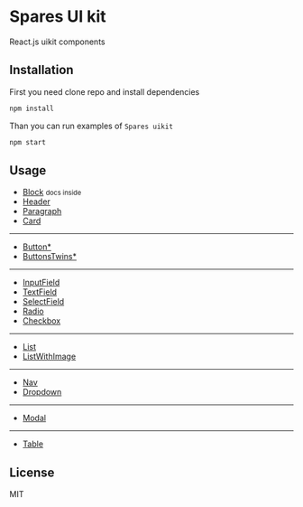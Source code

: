 # Spares UI kit

React.js uikit components

## Installation

First you need clone repo and install dependencies

```sh
npm install
```

Than you can run examples of `Spares uikit`

```sh
npm start
```


## Usage

- [Block](https://github.com/korchemkin/spares/tree/master/src/block) <small>docs inside</small>
- [Header](https://github.com/korchemkin/spares/tree/master/src/header)
- [Paragraph](https://github.com/korchemkin/spares/tree/master/src/paragraph)
- [Card](https://github.com/korchemkin/spares/tree/master/src/card)

___

- [Button*](https://github.com/korchemkin/spares/tree/master/src/button)
- [ButtonsTwins*](https://github.com/korchemkin/spares/tree/master/src/buttons_twins)

___

- [InputField](https://github.com/korchemkin/spares/tree/master/src/input_field)
- [TextField](https://github.com/korchemkin/spares/tree/master/src/text_field)
- [SelectField](https://github.com/korchemkin/spares/tree/master/src/select_field)
- [Radio](https://github.com/korchemkin/spares/tree/master/src/radio)
- [Checkbox](https://github.com/korchemkin/spares/tree/master/src/checkbox)

___

- [List](https://github.com/korchemkin/spares/tree/master/src/list)
- [ListWithImage](https://github.com/korchemkin/spares/tree/master/src/list_with_image)

___

- [Nav](https://github.com/korchemkin/spares/tree/master/src/nav)
- [Dropdown](https://github.com/korchemkin/spares/tree/master/src/dropdown)

___

- [Modal](https://github.com/korchemkin/spares/tree/master/src/modal)

___

- [Table](https://github.com/korchemkin/spares/tree/master/src/table)

## License

MIT
